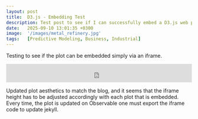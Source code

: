 ```yaml
---
layout: post
title:  D3.js - Embedding Test
description: Test post to see if I can successfully embed a D3.js web plot and figure out the best theming for the blog.
date:   2025-09-10 13:01:35 +0300
image:  '/images/metal_refinery.jpg'
tags:   [Predictive Modeling, Business, Industrial]
---
```


Testing to see if the plot can be embedded simply via an iframe.

<iframe width="100%" height="50" frameborder="0"
  src="https://observablehq.com/embed/@umbertofasci/jekylltestplot@53?cells=plot"></iframe>

Updated plot aesthetics to match the blog, and it seems that the iframe height has to be adjusted accordingly with each plot that is embedded.
Every time, the plot is updated on Observable one must export the iframe code to update jekyll.